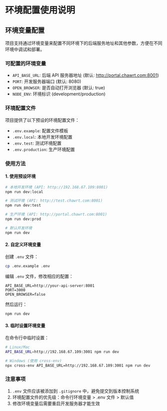 # 环境配置使用说明

## 环境变量配置

项目支持通过环境变量来配置不同环境下的后端服务地址和其他参数，方便在不同环境中调试和部署。

### 可配置的环境变量

- `API_BASE_URL`: 后端 API 服务器地址 (默认: http://portal.chawrt.com:8001)
- `PORT`: 开发服务器端口 (默认: 8080)
- `OPEN_BROWSER`: 是否自动打开浏览器 (默认: true)
- `NODE_ENV`: 环境标识 (development/production)

### 环境配置文件

项目提供了以下预设的环境配置文件：

- `.env.example`: 配置文件模板
- `.env.local`: 本地开发环境配置
- `.env.test`: 测试环境配置
- `.env.production`: 生产环境配置

### 使用方法

#### 1. 使用预设环境

```bash
# 本地开发环境 (API: http://192.168.67.109:8001)
npm run dev:local

# 测试环境 (API: http://test.chawrt.com:8001)
npm run dev:test

# 生产环境 (API: http://portal.chawrt.com:8001)
npm run dev:prod

# 默认开发环境
npm run dev
```

#### 2. 自定义环境变量

创建 `.env` 文件：

```bash
cp .env.example .env
```

编辑 `.env` 文件，修改相应的配置：

```env
API_BASE_URL=http://your-api-server:8001
PORT=3000
OPEN_BROWSER=false
```

然后运行：

```bash
npm run dev
```

#### 3. 临时设置环境变量

在命令行中临时设置：

```bash
# Linux/Mac
API_BASE_URL=http://192.168.67.109:3001 npm run dev

# Windows (使用 cross-env)
npx cross-env API_BASE_URL=http://192.168.67.109:3001 npm run dev
```

### 注意事项

1. `.env` 文件应该被添加到 `.gitignore` 中，避免提交到版本控制系统
2. 环境配置文件的优先级：命令行环境变量 > .env 文件 > 默认值
3. 修改环境变量后需要重启开发服务器才能生效
